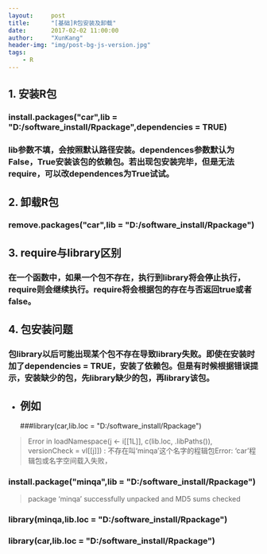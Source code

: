 ```yaml
---
layout:     post
title:      "[基础]R包安装及卸载"
date:       2017-02-02 11:00:00
author:     "XunKang"
header-img: "img/post-bg-js-version.jpg"
tags:
    - R
---
```



## 1. 安装R包

###	install.packages("car",lib = "D:/software_install/Rpackage",dependencies = TRUE)

### 	lib参数不填，会按照默认路径安装。dependences参数默认为False，True安装该包的依赖包。若出现包安装完毕，但是无法require，可以改dependences为True试试。



## 2. 卸载R包

###	remove.packages("car",lib = "D:/software_install/Rpackage")

## 3. require与library区别

###	在一个函数中，如果一个包不存在，执行到library将会停止执行，require则会继续执行。require将会根据包的存在与否返回true或者false。

## 4. 包安装问题

###	包library以后可能出现某个包不存在导致library失败。即使在安装时加了dependencies = TRUE，安装了依赖包。但是有时候根据错误提示，安装缺少的包，先library缺少的包，再library该包。

+ ## 例如

  ###library(car,lib.loc = "D:/software_install/Rpackage")

> Error in loadNamespace(j <- i[[1L]], c(lib.loc, .libPaths()), versionCheck = vI[[j]]) :   不存在叫‘minqa’这个名字的程辑包Error: ‘car’程辑包或名字空间载入失败，

### 	install.package("minqa",lib = "D:/software_install/Rpackage")

> package ‘minqa’ successfully unpacked and MD5 sums checked

### 	library(minqa,lib.loc = "D:/software_install/Rpackage")

### 	library(car,lib.loc = "D:/software_install/Rpackage")